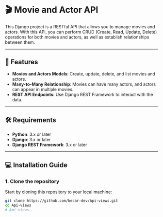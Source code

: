 # 🎬 Movie and Actor API

This Django project is a RESTful API that allows you to manage movies and actors. With this API, you can perform CRUD (Create, Read, Update, Delete) operations for both movies and actors, as well as establish relationships between them.

---

## 🚀 Features

- **Movies and Actors Models**: Create, update, delete, and list movies and actors.
- **Many-to-Many Relationship**: Movies can have many actors, and actors can appear in multiple movies.
- **REST API Endpoints**: Use Django REST Framework to interact with the data.

---

## 🛠️ Requirements

- **Python**: 3.x or later
- **Django**: 3.x or later
- **Django REST Framework**: 3.x or later

---

## 💻 Installation Guide

### 1. Clone the repository

Start by cloning this repository to your local machine:

```bash
git clone https://github.com/becar-dev/Api-views.git
cd Api-views
# Api-views